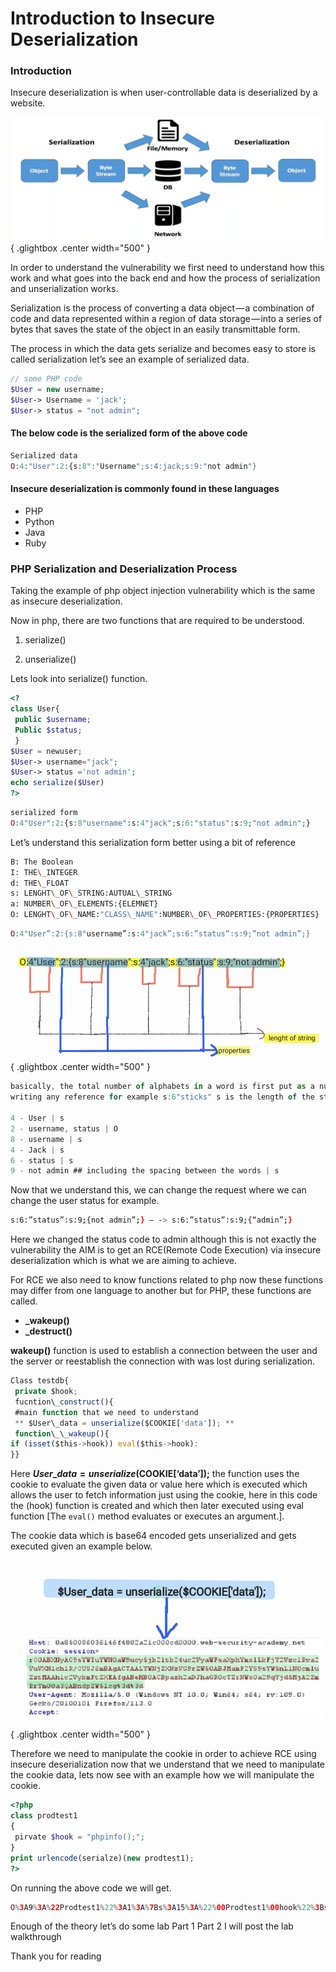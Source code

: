 
# Introduction to Insecure Deserialization

### Introduction

Insecure deserialization is when user-controllable data is deserialized by a website.

![Open Lightbox](../assets/id1.webp){ .glightbox .center width="500" }

In order to understand the vulnerability we first need to understand how this work and what goes into the back end and how the process of serialization and unserialization works.

Serialization is the process of converting a data object — a combination of code and data represented within a region of data storage — into a series of bytes that saves the state of the object in an easily transmittable form.

The process in which the data gets serialize and becomes easy to store is called serialization let’s see an example of serialized data.


```php linenums="1"
// some PHP code   
$User = new username;  
$User-> Username = 'jack';   
$User-> status = "not admin";
```
#### The below code is the serialized form of the above code


```php linenums="1"
Serialized data  
O:4:"User":2:{s:8":"Username";s:4:jack;s:9:"not admin"}
```
#### Insecure deserialization is commonly found in these languages

* PHP
* Python
* Java
* Ruby

### PHP Serialization and Deserialization Process

Taking the example of php object injection vulnerability which is the same as insecure deserialization.

Now in php, there are two functions that are required to be understood.

1) serialize()

2) unserialize()

Lets look into serialize() function.

```php linenums="1"
<?  
class User{  
 public $username;  
 Public $status;  
 }  
$User = newuser;  
$User-> username="jack";  
$User-> status ='not admin';  
echo serialize($User)   
?> 
```

```php
serialized form  
O:4"User":2:{s:8"username":s:4"jack";s:6:"status":s:9;"not admin";}
```
Let’s understand this serialization form better using a bit of reference

```bash
B: The Boolean   
I: THE\_INTEGER  
d: THE\_FLOAT   
s: LENGHT\_OF\_STRING:AUTUAL\_STRING  
a: NUMBER\_OF\_ELEMENTS:{ELEMNET}  
O: LENGHT\_OF\_NAME:"CLASS\_NAME":NUMBER\_OF\_PROPERTIES:{PROPERTIES}
```

```php
O:4"User”:2:{s:8"username”:s:4"jack”;s:6:”status”:s:9;”not admin”;}
```

![Open Lightbox](../assets/id2.webp){ .glightbox .center width="500" }


```js linenums="1" hl_lines="4-9"
basically, the total number of alphabets in a word is first put as a number after   
writing any reference for example s:6"sticks" s is the length of the string  
   
4 - User | s  
2 - username, status | O  
8 - username | s  
4 - Jack | s  
6 - status | s  
9 - not admin ## including the spacing between the words | s 
```
Now that we understand this, we can change the request where we can change the user status for example.

```bash
s:6:”status”:s:9;{not admin”;} — -> s:6:”status”:s:9;{“admin”;}
```

Here we changed the status code to admin although this is not exactly the vulnerability the AIM is to get an RCE(Remote Code Execution) via insecure deserialization which is what we are aiming to achieve.

For RCE we also need to know functions related to php now these functions may differ from one language to another but for PHP, these functions are called.

* **\_wakeup()**
* **\_destruct()**

**wakeup()** function is used to establish a connection between the user and the server or reestablish the connection with was lost during serialization.


```js  linenums="1" hl_lines="4-7"
Class testdb{  
 private $hook;  
 fucntion\_construct(){  
 #main function that we need to understand   
 ** $User\_data = unserialize($COOKIE['data']); **  
 function\_\_wakeup(){  
if (isset($this->hook)) eval($this->hook):   
}}
```
Here **$User\_data = unserialize($COOKIE[‘data’]);** the function uses the cookie to evaluate the given data or value here which is executed which allows the user to fetch information just using the cookie, here in this code the (hook) function is created and which then later executed using eval function [The `eval()` method evaluates or executes an argument.].

The cookie data which is base64 encoded gets unserialized and gets executed given an example below.

![Open Lightbox](../assets/id3.webp){ .glightbox .center width="500" }

Therefore we need to manipulate the cookie in order to achieve RCE using insecure deserialization now that we understand that we need to manipulate the cookie data, lets now see with an example how we will manipulate the cookie.


```php linenums="1"
<?php  
class prodtest1  
{   
 pirvate $hook = "phpinfo();";  
}  
print urlencode(serialze)(new prodtest1);  
?>
```
On running the above code we will get.


```php linenums="1"
O%3A9%3A%22Prodtest1%22%3A1%3A%7Bs%3A15%3A%22%00Prodtest1%00hook%22%3Bs%3A10%3A%22phpinfo%28%29%3B%22%3B%7D
```

Enough of the theory let’s do some lab
Part 1
Part 2
I will post the lab walkthrough

Thank you for reading



